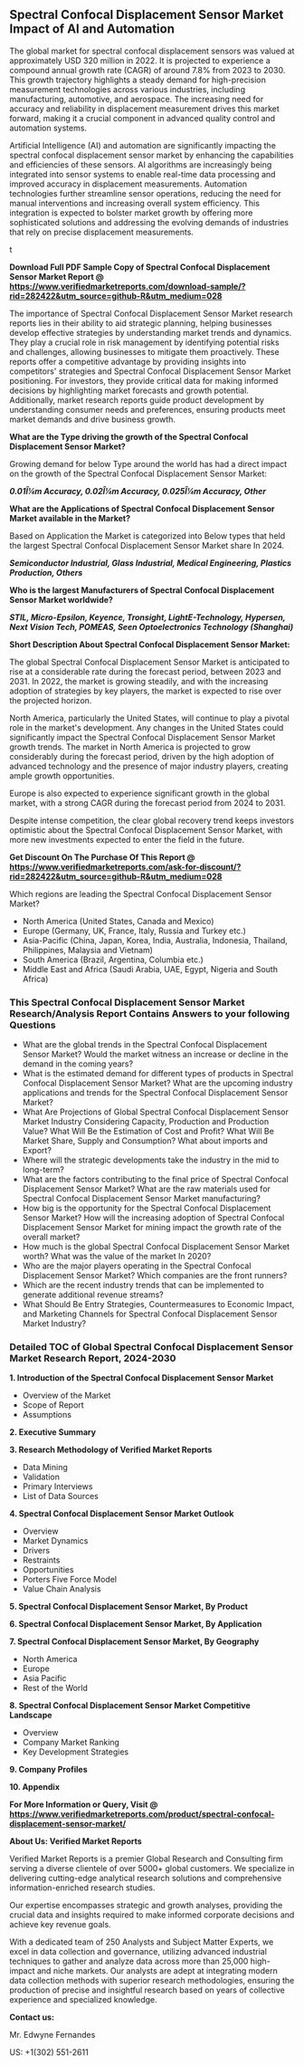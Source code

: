 <h2>Spectral Confocal Displacement Sensor Market Impact of AI and Automation</h2><p>The global market for spectral confocal displacement sensors was valued at approximately USD 320 million in 2022. It is projected to experience a compound annual growth rate (CAGR) of around 7.8% from 2023 to 2030. This growth trajectory highlights a steady demand for high-precision measurement technologies across various industries, including manufacturing, automotive, and aerospace. The increasing need for accuracy and reliability in displacement measurement drives this market forward, making it a crucial component in advanced quality control and automation systems.</p><p>Artificial Intelligence (AI) and automation are significantly impacting the spectral confocal displacement sensor market by enhancing the capabilities and efficiencies of these sensors. AI algorithms are increasingly being integrated into sensor systems to enable real-time data processing and improved accuracy in displacement measurements. Automation technologies further streamline sensor operations, reducing the need for manual interventions and increasing overall system efficiency. This integration is expected to bolster market growth by offering more sophisticated solutions and addressing the evolving demands of industries that rely on precise displacement measurements.</p>t</p><p id="" class=""><strong>Download Full PDF Sample Copy of Spectral Confocal Displacement Sensor Market Report @ <a href="https://www.verifiedmarketreports.com/download-sample/?rid=282422&utm_source=github-R&utm_medium=028" target="_blank">https://www.verifiedmarketreports.com/download-sample/?rid=282422&utm_source=github-R&utm_medium=028</a></strong></p><p>The importance of&nbsp;Spectral Confocal Displacement Sensor Market research reports lies in their ability to aid strategic planning, helping businesses develop effective strategies by understanding market trends and dynamics. They play a crucial role in risk management by identifying potential risks and challenges, allowing businesses to mitigate them proactively. These reports offer a competitive advantage by providing insights into competitors' strategies and Spectral Confocal Displacement Sensor Market positioning. For investors, they provide critical data for making informed decisions by highlighting market forecasts and growth potential. Additionally, market research reports guide product development by understanding consumer needs and preferences, ensuring products meet market demands and drive business growth.</p><p><strong>What are the&nbsp;Type driving the growth of the Spectral Confocal Displacement Sensor Market?</strong></p><p id="" class="">Growing demand for below Type around the world has had a direct impact on the growth of the Spectral Confocal Displacement Sensor Market:</p><em><strong>0.01Î¼m Accuracy, 0.02Î¼m Accuracy, 0.025Î¼m Accuracy, Other</strong></em></p><strong>What are the&nbsp;Applications&nbsp;of Spectral Confocal Displacement Sensor Market available in the Market?</strong></p><p id="" class="">Based on Application the Market is categorized into Below types that held the largest Spectral Confocal Displacement Sensor Market share In 2024.</p><em><strong>Semiconductor Industrial, Glass Industrial, Medical Engineering, Plastics Production, Others</strong></em></p><strong>Who is the largest Manufacturers of Spectral Confocal Displacement Sensor Market worldwide?</strong></p><p><em><strong>STIL, Micro-Epsilon, Keyence, Tronsight, LightE-Technology, Hypersen, Next Vision Tech, POMEAS, Seen Optoelectronics Technology (Shanghai)</strong></em></p><p id="" class=""><strong>Short Description About Spectral Confocal Displacement Sensor Market:</strong></p><p>The global Spectral Confocal Displacement Sensor Market is anticipated to rise at a considerable rate during the forecast period, between 2023 and 2031. In 2022, the market is growing steadily, and with the increasing adoption of strategies by key players, the market is expected to rise over the projected horizon.</p><p>North America, particularly the United States, will continue to play a pivotal role in the market's development. Any changes in the United States could significantly impact the Spectral Confocal Displacement Sensor Market growth trends. The market in North America is projected to grow considerably during the forecast period, driven by the high adoption of advanced technology and the presence of major industry players, creating ample growth opportunities.</p><p>Europe is also expected to experience significant growth in the global market, with a strong CAGR during the forecast period from 2024 to 2031.</p><p>Despite intense competition, the clear global recovery trend keeps investors optimistic about the Spectral Confocal Displacement Sensor Market, with more new investments expected to enter the field in the future.</p><p id="" class=""><strong>Get Discount On The Purchase Of This Report @ <a href="https://www.verifiedmarketreports.com/ask-for-discount/?rid=282422&utm_source=github-R&utm_medium=028" target="_blank">https://www.verifiedmarketreports.com/ask-for-discount/?rid=282422&utm_source=github-R&utm_medium=028</a></strong></p>Which regions are leading the Spectral Confocal Displacement Sensor Market?</p><ul><li>North America (United States, Canada and Mexico)</li><li>Europe (Germany, UK, France, Italy, Russia and Turkey etc.)</li><li>Asia-Pacific (China, Japan, Korea, India, Australia, Indonesia, Thailand, Philippines, Malaysia and Vietnam)</li><li>South America (Brazil, Argentina, Columbia etc.)</li><li>Middle East and Africa (Saudi Arabia, UAE, Egypt, Nigeria and South Africa)</li></ul><h3 id="" class="">This Spectral Confocal Displacement Sensor Market Research/Analysis Report Contains Answers to your following Questions</h3><ul><li>What are the global trends in the Spectral Confocal Displacement Sensor Market? Would the market witness an increase or decline in the demand in the coming years?</li><li>What is the estimated demand for different types of products in Spectral Confocal Displacement Sensor Market? What are the upcoming industry applications and trends for the Spectral Confocal Displacement Sensor Market?</li><li>What Are Projections of Global Spectral Confocal Displacement Sensor Market Industry Considering Capacity, Production and Production Value? What Will Be the Estimation of Cost and Profit? What Will Be Market Share, Supply and Consumption? What about imports and Export?</li><li>Where will the strategic developments take the industry in the mid to long-term?</li><li>What are the factors contributing to the final price of Spectral Confocal Displacement Sensor Market? What are the raw materials used for Spectral Confocal Displacement Sensor Market manufacturing?</li><li>How big is the opportunity for the Spectral Confocal Displacement Sensor Market? How will the increasing adoption of Spectral Confocal Displacement Sensor Market for mining impact the growth rate of the overall market?</li><li>How much is the global Spectral Confocal Displacement Sensor Market worth? What was the value of the market In 2020?</li><li>Who are the major players operating in the Spectral Confocal Displacement Sensor Market? Which companies are the front runners?</li><li>Which are the recent industry trends that can be implemented to generate additional revenue streams?</li><li>What Should Be Entry Strategies, Countermeasures to Economic Impact, and Marketing Channels for Spectral Confocal Displacement Sensor Market Industry?</li></ul><h3 id="" class="">Detailed TOC of Global Spectral Confocal Displacement Sensor Market Research Report, 2024-2030</h3><p id="" class=""><strong>1. Introduction of the Spectral Confocal Displacement Sensor Market</strong></p><ul><li>Overview of the Market</li><li>Scope of Report</li><li>Assumptions</li></ul><p id="" class=""><strong>2. Executive Summary</strong></p><p id="" class=""><strong>3. Research Methodology of Verified Market Reports</strong></p><ul><li>Data Mining</li><li>Validation</li><li>Primary Interviews</li><li>List of Data Sources</li></ul><p id="" class=""><strong>4. Spectral Confocal Displacement Sensor Market Outlook</strong></p><ul><li>Overview</li><li>Market Dynamics</li><li>Drivers</li><li>Restraints</li><li>Opportunities</li><li>Porters Five Force Model</li><li>Value Chain Analysis</li></ul><p id="" class=""><strong>5. Spectral Confocal Displacement Sensor Market, By Product</strong></p><p id="" class=""><strong>6. Spectral Confocal Displacement Sensor Market, By Application</strong></p><p id="" class=""><strong>7. Spectral Confocal Displacement Sensor Market, By Geography</strong></p><ul><li>North America</li><li>Europe</li><li>Asia Pacific</li><li>Rest of the World</li></ul><p id="" class=""><strong>8. Spectral Confocal Displacement Sensor Market Competitive Landscape</strong></p><ul><li>Overview</li><li>Company Market Ranking</li><li>Key Development Strategies</li></ul><p id="" class=""><strong>9. Company Profiles</strong></p><p id="" class=""><strong>10. Appendix</strong></p><p id="" class=""><strong>For More Information or Query, Visit @ <a href="https://www.verifiedmarketreports.com/product/spectral-confocal-displacement-sensor-market/" target="_blank">https://www.verifiedmarketreports.com/product/spectral-confocal-displacement-sensor-market/</a></strong></p><p id="" class=""><strong>About Us: Verified Market Reports</strong></p><p id="" class="">Verified Market Reports is a premier Global Research and Consulting firm serving a diverse clientele of over 5000+ global customers. We specialize in delivering cutting-edge analytical research solutions and comprehensive information-enriched research studies.</p><p id="" class="">Our expertise encompasses strategic and growth analyses, providing the crucial data and insights required to make informed corporate decisions and achieve key revenue goals.</p><p id="" class="">With a dedicated team of 250 Analysts and Subject Matter Experts, we excel in data collection and governance, utilizing advanced industrial techniques to gather and analyze data across more than 25,000 high-impact and niche markets. Our analysts are adept at integrating modern data collection methods with superior research methodologies, ensuring the production of precise and insightful research based on years of collective experience and specialized knowledge.</p><p id="" class=""><strong>Contact us:</strong></p><p id="" class="">Mr. Edwyne Fernandes</p><p id="" class="">US: +1(302) 551-2611</p>